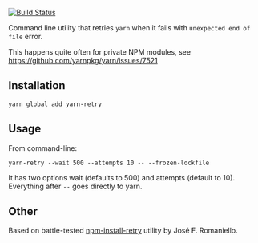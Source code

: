 [![Build Status](https://travis-ci.org/artemv/yarn-retry.svg?branch=master)](https://travis-ci.org/artemv/yarn-retry)

Command line utility that retries  `yarn` when it fails with `unexpected end of file` error.

This happens quite often for private NPM modules, see https://github.com/yarnpkg/yarn/issues/7521

## Installation

	yarn global add yarn-retry

## Usage

From command-line:

	yarn-retry --wait 500 --attempts 10 -- --frozen-lockfile

It has two options wait (defaults to 500) and attempts (default to 10). Everything after `--` goes directly to yarn.

## Other
Based on battle-tested [npm-install-retry](https://github.com/jfromaniello/npm-install-retry) utility by José F. Romaniello.
